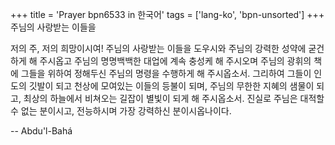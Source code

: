 +++
title = 'Prayer bpn6533 in 한국어'
tags = ['lang-ko', 'bpn-unsorted']
+++
주님의 사랑받는 이들을

저의 주, 저의 희망이시여! 주님의 사랑받는 이들을 도우시와 주님의 강력한 성약에 굳건하게 해 주시옵고 주님의 명명백백한 대업에 계속 충성케 해 주시오며 주님의 광휘의 책에 그들을 위하여 정해두신 주님의 명령을 수행하게 해 주시옵소서. 그리하여 그들이 인도의 깃발이 되고 천상에 모여있는 이들의 등불이 되며, 주님의 무한한 지혜의 샘물이 되고, 최상의 하늘에서 비쳐오는 길잡이 별빛이 되게 해 주시옵소서.
진실로 주님은 대적할 수 없는 분이시고, 전능하시며 가장 강력하신 분이시옵나이다.

-- Abdu'l-Bahá
